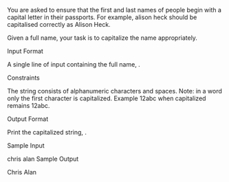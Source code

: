 You are asked to ensure that the first and last names of people begin with a capital letter in their passports. For example, alison heck should be capitalised correctly as Alison Heck.


Given a full name, your task is to capitalize the name appropriately.

Input Format

A single line of input containing the full name, .

Constraints

The string consists of alphanumeric characters and spaces.
Note: in a word only the first character is capitalized. Example 12abc when capitalized remains 12abc.

Output Format

Print the capitalized string, .

Sample Input 

chris alan
Sample Output

Chris Alan
